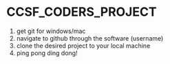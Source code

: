 CCSF_CODERS_PROJECT
===================

1. get git for windows/mac
2. navigate to github through the software (username)
3. clone the desired project to your local machine
4. ping pong ding dong!






